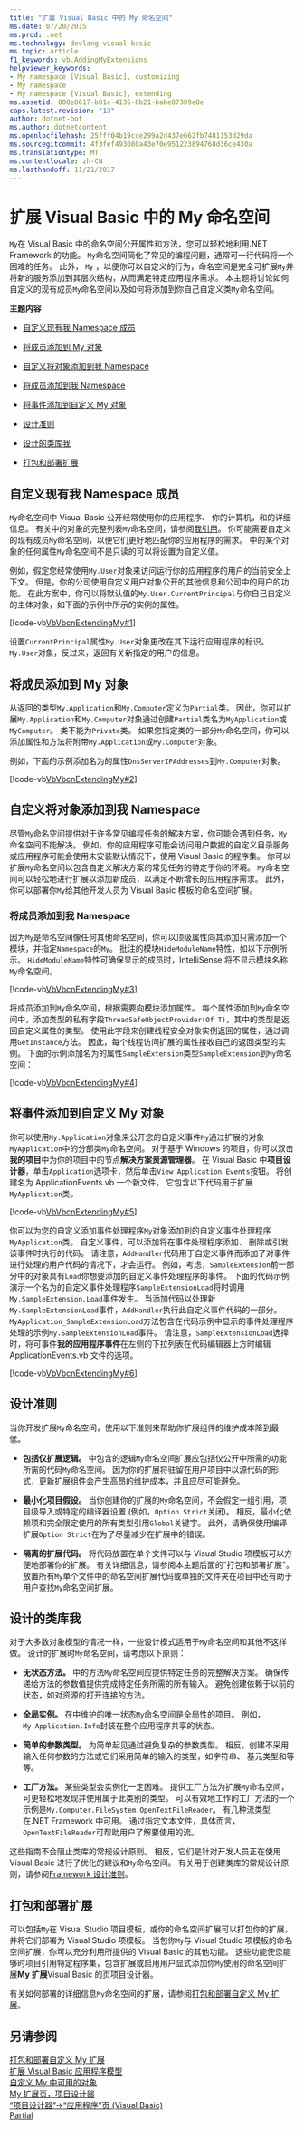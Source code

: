 ```yaml
---
title: "扩展 Visual Basic 中的 My 命名空间"
ms.date: 07/20/2015
ms.prod: .net
ms.technology: devlang-visual-basic
ms.topic: article
f1_keywords: vb.AddingMyExtensions
helpviewer_keywords:
- My namespace [Visual Basic], customizing
- My namespace
- My namespace [Visual Basic], extending
ms.assetid: 808e8617-b01c-4135-8b21-babe87389e8e
caps.latest.revision: "13"
author: dotnet-bot
ms.author: dotnetcontent
ms.openlocfilehash: 25fff04b19cce299a2d437e662fb7481153d29da
ms.sourcegitcommit: 4f3fef493080a43e70e951223894768d36ce430a
ms.translationtype: MT
ms.contentlocale: zh-CN
ms.lasthandoff: 11/21/2017
---
```

# <a name="extending-the-my-namespace-in-visual-basic"></a>扩展 Visual Basic 中的 My 命名空间
`My`在 Visual Basic 中的命名空间公开属性和方法，您可以轻松地利用.NET Framework 的功能。 `My`命名空间简化了常见的编程问题，通常可一行代码将一个困难的任务。 此外， `My` ，以便你可以自定义的行为，命名空间是完全可扩展`My`并将新的服务添加到其层次结构，从而满足特定应用程序需求。 本主题将讨论如何自定义的现有成员`My`命名空间以及如何将添加到你自己自定义类`My`命名空间。  
  
 **主题内容**  
  
-   [自定义现有我 Namespace 成员](#customizing)  
  
-   [将成员添加到 My 对象](#addingtoobjects)  
  
-   [自定义将对象添加到我 Namespace](#addingcustom)  
  
-   [将成员添加到我 Namespace](#addingtonamespace)  
  
-   [将事件添加到自定义 My 对象](#addingevents)  
  
-   [设计准则](#design)  
  
-   [设计的类库我](#designing)  
  
-   [打包和部署扩展](#packaging)  
  
##  <a name="customizing"></a>自定义现有我 Namespace 成员  
 `My`命名空间中 Visual Basic 公开经常使用你的应用程序、 你的计算机，和的详细信息。 有关中的对象的完整列表`My`命名空间，请参阅[我引用](../../../visual-basic/language-reference/keywords/my-reference.md)。 你可能需要自定义的现有成员`My`命名空间，以便它们更好地匹配你的应用程序的需求。 中的某个对象的任何属性`My`命名空间不是只读的可以将设置为自定义值。  
  
 例如，假定您经常使用`My.User`对象来访问运行你的应用程序的用户的当前安全上下文。 但是，你的公司使用自定义用户对象公开的其他信息和公司中的用户的功能。 在此方案中，你可以将默认值的`My.User.CurrentPrincipal`与你自己自定义的主体对象，如下面的示例中所示的实例的属性。  
  
 [!code-vb[VbVbcnExtendingMy#1](../../../visual-basic/developing-apps/customizing-extending-my/codesnippet/VisualBasic/extending-the-my-namespace_1.vb)]  
  
 设置`CurrentPrincipal`属性`My.User`对象更改在其下运行应用程序的标识。 `My.User`对象，反过来，返回有关新指定的用户的信息。  
  
##  <a name="addingtoobjects"></a>将成员添加到 My 对象  
 从返回的类型`My.Application`和`My.Computer`定义为`Partial`类。 因此，你可以扩展`My.Application`和`My.Computer`对象通过创建`Partial`类名为`MyApplication`或`MyComputer`。 类不能为`Private`类。 如果您指定类的一部分`My`命名空间，你可以添加属性和方法将附带`My.Application`或`My.Computer`对象。  
  
 例如，下面的示例添加名为的属性`DnsServerIPAddresses`到`My.Computer`对象。  
  
 [!code-vb[VbVbcnExtendingMy#2](../../../visual-basic/developing-apps/customizing-extending-my/codesnippet/VisualBasic/extending-the-my-namespace_2.vb)]  
  
##  <a name="addingcustom"></a>自定义将对象添加到我 Namespace  
 尽管`My`命名空间提供对于许多常见编程任务的解决方案，你可能会遇到任务，`My`命名空间不能解决。 例如，你的应用程序可能会访问用户数据的自定义目录服务或应用程序可能会使用未安装默认情况下，使用 Visual Basic 的程序集。 你可以扩展`My`命名空间以包含自定义解决方案的常见任务的特定于你的环境。 `My`命名空间可以轻松地进行扩展以添加新成员，以满足不断增长的应用程序需求。 此外，你可以部署你`My`给其他开发人员为 Visual Basic 模板的命名空间扩展。  
  
###  <a name="addingtonamespace"></a>将成员添加到我 Namespace  
 因为`My`是命名空间像任何其他命名空间，你可以顶级属性向其添加只需添加一个模块，并指定`Namespace`的`My`。 批注的模块`HideModuleName`特性，如以下示例所示。 `HideModuleName`特性可确保显示的成员时，IntelliSense 将不显示模块名称`My`命名空间。  
  
 [!code-vb[VbVbcnExtendingMy#3](../../../visual-basic/developing-apps/customizing-extending-my/codesnippet/VisualBasic/extending-the-my-namespace_3.vb)]  
  
 将成员添加到`My`命名空间，根据需要向模块添加属性。 每个属性添加到`My`命名空间中，添加类型的私有字段`ThreadSafeObjectProvider(Of T)`，其中的类型是返回自定义属性的类型。 使用此字段来创建线程安全对象实例返回的属性，通过调用`GetInstance`方法。 因此，每个线程访问扩展的属性接收自己的返回类型的实例。 下面的示例添加名为的属性`SampleExtension`类型`SampleExtension`到`My`命名空间：  
  
 [!code-vb[VbVbcnExtendingMy#4](../../../visual-basic/developing-apps/customizing-extending-my/codesnippet/VisualBasic/extending-the-my-namespace_4.vb)]  
  
##  <a name="addingevents"></a>将事件添加到自定义 My 对象  
 你可以使用`My.Application`对象来公开您的自定义事件`My`通过扩展的对象`MyApplication`中的分部类`My`命名空间。 对于基于 Windows 的项目，你可以双击**我的项目**中为你的项目中的节点**解决方案资源管理器**。 在 Visual Basic 中**项目设计器**，单击`Application`选项卡，然后单击`View Application Events`按钮。 将创建名为 ApplicationEvents.vb 一个新文件。 它包含以下代码用于扩展`MyApplication`类。  
  
 [!code-vb[VbVbcnExtendingMy#5](../../../visual-basic/developing-apps/customizing-extending-my/codesnippet/VisualBasic/extending-the-my-namespace_5.vb)]  
  
 你可以为您的自定义添加事件处理程序`My`对象添加到的自定义事件处理程序`MyApplication`类。 自定义事件，可以添加将在事件处理程序添加、 删除或引发该事件时执行的代码。 请注意，`AddHandler`代码用于自定义事件而添加了对事件进行处理的用户代码的情况下，才会运行。 例如，考虑，`SampleExtension`前一部分中的对象具有`Load`你想要添加的自定义事件处理程序的事件。 下面的代码示例演示一个名为的自定义事件处理程序`SampleExtensionLoad`将时调用`My.SampleExtension.Load`事件发生。 当添加代码以处理新`My.SampleExtensionLoad`事件，`AddHandler`执行此自定义事件代码的一部分。 `MyApplication_SampleExtensionLoad`方法包含在代码示例中显示的事件处理程序处理的示例`My.SampleExtensionLoad`事件。 请注意，`SampleExtensionLoad`选择时，将可事件**我的应用程序事件**在左侧的下拉列表在代码编辑器上方时编辑 ApplicationEvents.vb 文件的选项。  
  
 [!code-vb[VbVbcnExtendingMy#6](../../../visual-basic/developing-apps/customizing-extending-my/codesnippet/VisualBasic/extending-the-my-namespace_6.vb)]  
  
##  <a name="design"></a>设计准则  
 当你开发扩展`My`命名空间，使用以下准则来帮助你扩展组件的维护成本降到最低。  
  
-   **包括仅扩展逻辑。** 中包含的逻辑`My`命名空间扩展应包括仅公开中所需的功能所需的代码`My`命名空间。 因为你的扩展将驻留在用户项目中以源代码的形式，更新扩展组件会产生高昂的维护成本，并且应尽可能避免。  
  
-   **最小化项目假设。** 当你创建你的扩展的`My`命名空间，不会假定一组引用，项目级导入或特定的编译器设置 (例如，`Option Strict`关闭)。 相反，最小化依赖项和完全限定使用的所有类型引用`Global`关键字。 此外，请确保使用编译扩展`Option Strict`在为了尽量减少在扩展中的错误。  
  
-   **隔离的扩展代码。** 将代码放置在单个文件可以与 Visual Studio 项模板可以方便地部署你的扩展。 有关详细信息，请参阅本主题后面的"打包和部署扩展"。 放置所有`My`单个文件中的命名空间扩展代码或单独的文件夹在项目中还有助于用户查找`My`命名空间扩展。  
  
##  <a name="designing"></a>设计的类库我  
 对于大多数对象模型的情况一样，一些设计模式适用于`My`命名空间和其他不这样做。 设计的扩展时`My`命名空间，请考虑以下原则：  
  
-   **无状态方法。** 中的方法`My`命名空间应提供特定任务的完整解决方案。 确保传递给方法的参数值提供完成特定任务所需的所有输入。 避免创建依赖于以前的状态，如对资源的打开连接的方法。  
  
-   **全局实例。** 在中维护的唯一状态`My`命名空间是全局性的项目。 例如，`My.Application.Info`封装在整个应用程序共享的状态。  
  
-   **简单的参数类型。** 为简单起见通过避免复杂的参数类型。 相反，创建不采用输入任何参数的方法或它们采用简单的输入的类型，如字符串、 基元类型和等等。  
  
-   **工厂方法。** 某些类型会实例化一定困难。 提供工厂方法为扩展`My`命名空间，可更轻松地发现并使用属于此类别的类型。 可以有效地工作的工厂方法的一个示例是`My.Computer.FileSystem.OpenTextFileReader`。 有几种流类型在.NET Framework 中可用。 通过指定文本文件，具体而言，`OpenTextFileReader`可帮助用户了解要使用的流。  
  
 这些指南不会阻止类库的常规设计原则。 相反，它们是针对开发人员正在使用 Visual Basic 进行了优化的建议和`My`命名空间。 有关用于创建类库的常规设计原则，请参阅[Framework 设计准则](../../../standard/design-guidelines/index.md)。  
  
##  <a name="packaging"></a>打包和部署扩展  
 可以包括`My`在 Visual Studio 项目模板，或你的命名空间扩展可以打包你的扩展，并将它们部署为 Visual Studio 项模板。 当包你`My`与 Visual Studio 项模板的命名空间扩展，你可以充分利用所提供的 Visual Basic 的其他功能。 这些功能使您能够时项目引用特定程序集，包含扩展或启用用户显式添加你`My`使用的命名空间扩展**My 扩展**Visual Basic 的页项目设计器。  
  
 有关如何部署的详细信息`My`命名空间的扩展，请参阅[打包和部署自定义 My 扩展](../../../visual-basic/developing-apps/customizing-extending-my/packaging-and-deploying-custom-my-extensions.md)。  
  
## <a name="see-also"></a>另请参阅  
 [打包和部署自定义 My 扩展](../../../visual-basic/developing-apps/customizing-extending-my/packaging-and-deploying-custom-my-extensions.md)  
 [扩展 Visual Basic 应用程序模型](../../../visual-basic/developing-apps/customizing-extending-my/extending-the-visual-basic-application-model.md)  
 [自定义 My 中可用的对象](../../../visual-basic/developing-apps/customizing-extending-my/customizing-which-objects-are-available-in-my.md)  
 [My 扩展页，项目设计器](/visualstudio/ide/reference/my-extensions-page-project-designer-visual-basic)  
 [“项目设计器”->“应用程序”页 (Visual Basic)](/visualstudio/ide/reference/application-page-project-designer-visual-basic)  
 [Partial](../../../visual-basic/language-reference/modifiers/partial.md)
